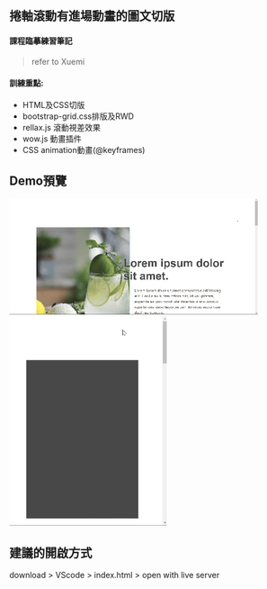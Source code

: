 ## 捲軸滾動有進場動畫的圖文切版

#### 課程臨摹練習筆記
> refer to Xuemi

#### 訓練重點: 
 - HTML及CSS切版 
 - bootstrap-grid.css排版及RWD 
 - rellax.js 滾動視差效果 
 - wow.js 動畫插件
-  CSS animation動畫(@keyframes) 

## Demo預覽
![demo1](demo1.gif)
![demo2](demo2.gif)

## 建議的開啟方式
download > VScode > index.html > open with live server
